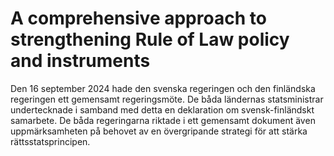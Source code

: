 # A comprehensive approach to strengthening Rule of Law  policy and instruments

Den 16 september 2024 hade den svenska regeringen och den finländska regeringen ett gemensamt regeringsmöte. De båda ländernas statsministrar undertecknade i samband med detta en deklaration om svensk-finländskt samarbete. De båda regeringarna riktade i ett gemensamt dokument även uppmärksamheten på behovet av en övergripande strategi för att stärka rättsstatsprincipen.
